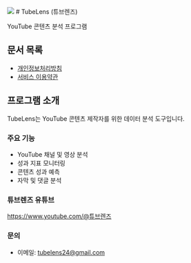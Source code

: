 <img src="https://gi.esmplus.com/hpholi3/tubelens/logomini.png">
# TubeLens (튜브렌즈) 

YouTube 콘텐츠 분석 프로그램

## 문서 목록
- [개인정보처리방침](privacy-policy.md)
- [서비스 이용약관](terms-of-service.md)

## 프로그램 소개
TubeLens는 YouTube 콘텐츠 제작자를 위한 데이터 분석 도구입니다.

### 주요 기능
- YouTube 채널 및 영상 분석
- 성과 지표 모니터링
- 콘텐츠 성과 예측
- 자막 및 댓글 분석

### 튜브렌즈 유튜브
<a href="https://www.youtube.com/@튜브렌즈">https://www.youtube.com/@튜브렌즈

### 문의
- 이메일: tubelens24@gmail.com
